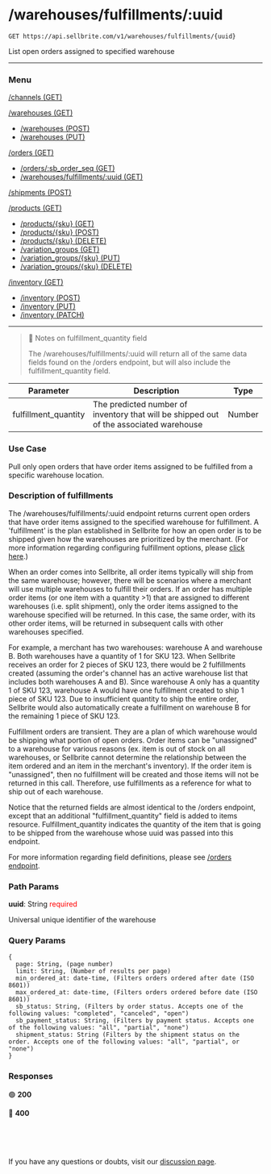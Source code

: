 # /warehouses/fulfillments/:uuid

```
GET https://api.sellbrite.com/v1/warehouses/fulfillments/{uuid}
```

List open orders assigned to specified warehouse

---

### Menu

[/channels (GET)](channels)

[/warehouses (GET)](warehouses)
  * [/warehouses (POST)](warehouses-post)
  * [/warehouses (PUT)](warehouses-put)

[/orders (GET)](orders)
  * [/orders/:sb_order_seq (GET)](orders-sb-order)
  * [/warehouses/fulfillments/:uuid (GET)](orders-fulfillments)

[/shipments (POST)](shipments)

[/products (GET)](products)
  * [/products/{sku} (GET)](products-sku-get)
  * [/products/{sku} (POST)](products-sku-post)
  * [/products/{sku} (DELETE)](products-sku-delete)
  * [/variation_groups (GET)](products-variation-groups)
  * [/variation_groups/{sku} (PUT)](products-variation-groups-put)
  * [/variation_groups/{sku} (DELETE)](products-variation-groups-delete)
  
[/inventory (GET)](inventory)
  * [/inventory (POST)](inventory-post)
  * [/inventory (PUT)](inventory-put)
  * [/inventory (PATCH)](inventory-patch)
  
---

> 📘 Notes on fulfillment_quantity field
> 
> The /warehouses/fulfillments/:uuid will return all of the same data fields found on the /orders endpoint, but will also include the fulfillment_quantity field.

| Parameter                 | Description                           | Type   |
| ------------------------- | ------------------------------------- | ----   |
| fulfillment_quantity      | The predicted number of inventory that will be shipped out of the associated warehouse | Number |


### Use Case

Pull only open orders that have order items assigned to be fulfilled from a specific warehouse location.

### Description of fulfillments

The /warehouses/fulfillments/:uuid endpoint returns current open orders that have order items assigned to the specified warehouse for fulfillment. A 'fulfillment' is the plan established in Sellbrite for how an open order is to be shipped given how the warehouses are prioritized by the merchant. (For more information regarding configuring fulfillment options, please [click here](https://support.sellbrite.com/en/articles/3367317-how-to-configure-fulfillment-options-in-sellbrite).)

When an order comes into Sellbrite, all order items typically will ship from the same warehouse; however, there will be scenarios where a merchant will use multiple warehouses to fulfill their orders. If an order has multiple order items (or one item with a quantity >1) that are assigned to different warehouses (i.e. split shipment), only the order items assigned to the warehouse specified will be returned. In this case, the same order, with its other order items, will be returned in subsequent calls with other warehouses specified.

For example, a merchant has two warehouses: warehouse A and warehouse B. Both warehouses have a quantity of 1 for SKU 123. When Sellbrite receives an order for 2 pieces of SKU 123, there would be 2 fulfillments created (assuming the order's channel has an active warehouse list that includes both warehouses A and B). Since warehouse A only has a quantity 1 of SKU 123, warehouse A would have one fulfillment created to ship 1 piece of SKU 123. Due to insufficient quantity to ship the entire order, Sellbrite would also automatically create a fulfillment on warehouse B for the remaining 1 piece of SKU 123.

Fulfillment orders are transient. They are a plan of which warehouse would be shipping what portion of open orders. Order items can be "unassigned" to a warehouse for various reasons (ex. item is out of stock on all warehouses, or Sellbrite cannot determine the relationship between the item ordered and an item in the merchant's inventory). If the order item is "unassigned", then no fulfillment will be created and those items will not be returned in this call. Therefore, use fulfillments as a reference for what to ship out of each warehouse.

Notice that the returned fields are almost identical to the /orders endpoint, except that an additional "fulfillment_quantity" field is added to items resource. Fulfillment_quantity indicates the quantity of the item that is going to be shipped from the warehouse whose uuid was passed into this endpoint.

For more information regarding field definitions, please see [/orders endpoint](../reference/introduction).

### Path Params

**uuid**: String <span style="color:red">required</span>

Universal unique identifier of the warehouse

### Query Params

```
{
  page: String, (page number)
  limit: String, (Number of results per page)
  min_ordered_at: date-time, (Filters orders ordered after date (ISO 8601))
  max_ordered_at: date-time, (Filters orders ordered before date (ISO 8601))
  sb_status: String, (Filters by order status. Accepts one of the following values: "completed", "canceled", "open")
  sb_payment_status: String, (Filters by payment status. Accepts one of the following values: "all", "partial", "none")
  shipment_status: String (Filters by the shipment status on the order. Accepts one of the following values: "all", "partial", or "none")
}
```

### Responses

🟢 **200** 

🔴 **400** 

<br><br><br>

If you have any questions or doubts, visit our [discussion page](https://github.com/Sellbrite/Sellbrite-API/discussions).

